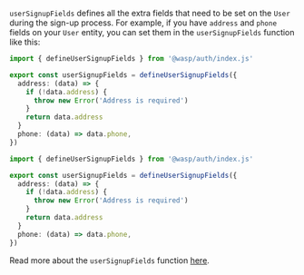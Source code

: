 `userSignupFields` defines all the extra fields that need to be set on the `User` during the sign-up process. For example, if you have `address` and `phone` fields on your `User` entity, you can set them in the `userSignupFields` function like this:

<Tabs groupId="js-ts">
<TabItem value="js" label="JavaScript">

```ts title="server/auth.js"
import { defineUserSignupFields } from '@wasp/auth/index.js'

export const userSignupFields = defineUserSignupFields({
  address: (data) => {
    if (!data.address) {
      throw new Error('Address is required')
    }
    return data.address
  }
  phone: (data) => data.phone,
})
```

</TabItem>
<TabItem value="ts" label="TypeScript">

```ts title="server/auth.ts"
import { defineUserSignupFields } from '@wasp/auth/index.js'

export const userSignupFields = defineUserSignupFields({
  address: (data) => {
    if (!data.address) {
      throw new Error('Address is required')
    }
    return data.address
  }
  phone: (data) => data.phone,
})
```

</TabItem>
</Tabs>

Read more about the `userSignupFields` function [here](../auth/overview#1-defining-extra-fields).
